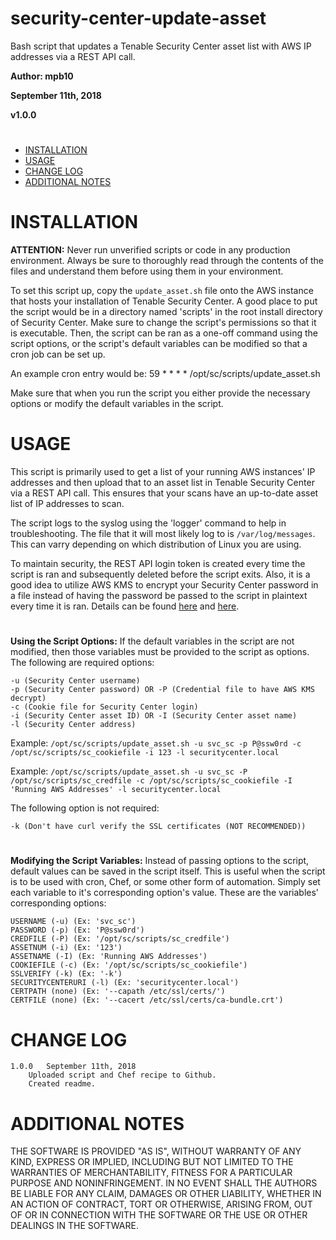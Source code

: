 # security-center-update-asset
Bash script that updates a Tenable Security Center asset list with AWS IP addresses via a REST API call.


**Author: mpb10**

**September 11th, 2018**

**v1.0.0**

#

 - [INSTALLATION](#installation)
 - [USAGE](#usage)
 - [CHANGE LOG](#change-log)
 - [ADDITIONAL NOTES](#additional-notes)
 
#

# INSTALLATION

**ATTENTION:** Never run unverified scripts or code in any production environment. Always be sure to thoroughly read through the contents of the files and understand them before using them in your environment.

To set this script up, copy the `update_asset.sh` file onto the AWS instance that hosts your installation of Tenable Security Center. A good place to put the script would be in a directory named 'scripts' in the root install directory of Security Center. Make sure to change the script's permissions so that it is executable. Then, the script can be ran as a one-off command using the script options, or the script's default variables can be modified so that a cron job can be set up.

An example cron entry would be:
	59 * * * * /opt/sc/scripts/update_asset.sh

Make sure that when you run the script you either provide the necessary options or modify the default variables in the script.

# USAGE

This script is primarily used to get a list of your running AWS instances' IP addresses and then upload that to an asset list in Tenable Security Center via a REST API call. This ensures that your scans have an up-to-date asset list of IP addresses to scan.

The script logs to the syslog using the 'logger' command to help in troubleshooting. The file that it will most likely log to is `/var/log/messages`. This can varry depending on which distribution of Linux you are using.

To maintain security, the REST API login token is created every time the script is ran and subsequently deleted before the script exits. Also, it is a good idea to utilize AWS KMS to encrypt your Security Center password in a file instead of having the password be passed to the script in plaintext every time it is ran. Details can be found [here](https://aws.amazon.com/blogs/security/how-to-help-protect-sensitive-data-with-aws-kms/) and [here](https://aws.amazon.com/blogs/security/how-to-encrypt-and-decrypt-your-data-with-the-aws-encryption-cli/).

#

**Using the Script Options:**
If the default variables in the script are not modified, then those variables must be provided to the script as options. The following are required options:

	-u (Security Center username)
	-p (Security Center password) OR -P (Credential file to have AWS KMS decrypt)
	-c (Cookie file for Security Center login)
	-i (Security Center asset ID) OR -I (Security Center asset name)
	-l (Security Center address)

Example: `/opt/sc/scripts/update_asset.sh -u svc_sc -p P@ssw0rd -c /opt/sc/scripts/sc_cookiefile -i 123 -l securitycenter.local`

Example: `/opt/sc/scripts/update_asset.sh -u svc_sc -P /opt/sc/scripts/sc_credfile -c /opt/sc/scripts/sc_cookiefile -I 'Running AWS Addresses' -l securitycenter.local`

The following option is not required:

	-k (Don't have curl verify the SSL certificates (NOT RECOMMENDED))

#

**Modifying the Script Variables:**
Instead of passing options to the script, default values can be saved in the script itself. This is useful when the script is to be used with cron, Chef, or some other form of automation. Simply set each variable to it's corresponding option's value. These are the variables' corresponding options:

	USERNAME (-u) (Ex: 'svc_sc')
	PASSWORD (-p) (Ex: 'P@ssw0rd')
	CREDFILE (-P) (Ex: '/opt/sc/scripts/sc_credfile')
	ASSETNUM (-i) (Ex: '123')
	ASSETNAME (-I) (Ex: 'Running AWS Addresses')
	COOKIEFILE (-c) (Ex: '/opt/sc/scripts/sc_cookiefile')
	SSLVERIFY (-k) (Ex: '-k')
	SECURITYCENTERURI (-l) (Ex: 'securitycenter.local')
	CERTPATH (none) (Ex: '--capath /etc/ssl/certs/')
	CERTFILE (none) (Ex: '--cacert /etc/ssl/certs/ca-bundle.crt')

# CHANGE LOG

	1.0.0	September 11th, 2018
		Uploaded script and Chef recipe to Github.
		Created readme.

# ADDITIONAL NOTES

THE SOFTWARE IS PROVIDED "AS IS", WITHOUT WARRANTY OF ANY KIND, EXPRESS OR IMPLIED, INCLUDING BUT NOT LIMITED TO THE WARRANTIES OF MERCHANTABILITY, FITNESS FOR A PARTICULAR PURPOSE AND NONINFRINGEMENT. IN NO EVENT SHALL THE AUTHORS BE LIABLE FOR ANY CLAIM, DAMAGES OR OTHER LIABILITY, WHETHER IN AN ACTION OF CONTRACT, TORT OR OTHERWISE, ARISING FROM, OUT OF OR IN CONNECTION WITH THE SOFTWARE OR THE USE OR OTHER DEALINGS IN THE SOFTWARE.
		
